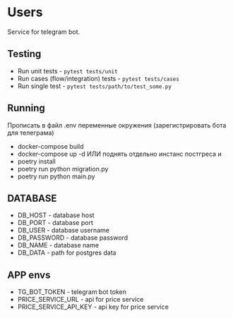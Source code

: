 # Users

Service for telegram bot.
 
## Testing
* Run unit tests - `pytest tests/unit`
* Run cases (flow/integration) tests - `pytest tests/cases`
* Run single test - `pytest tests/path/to/test_some.py`


## Running
Прописать в файл .env переменные окружения (зарегистрировать бота для телеграма)
* docker-compose build
* docker-compose up -d 
ИЛИ поднять отдельно инстанс постгреса и 
* poetry install
* poetry run python migration.py
* poetry run python main.py


## DATABASE
- DB_HOST - database host
- DB_PORT - database port
- DB_USER - database username
- DB_PASSWORD - database password
- DB_NAME - database name
- DB_DATA - path for postgres data


## APP envs
- TG_BOT_TOKEN - telegram bot token
- PRICE_SERVICE_URL - api for price service
- PRICE_SERVICE_API_KEY - api key for price service
